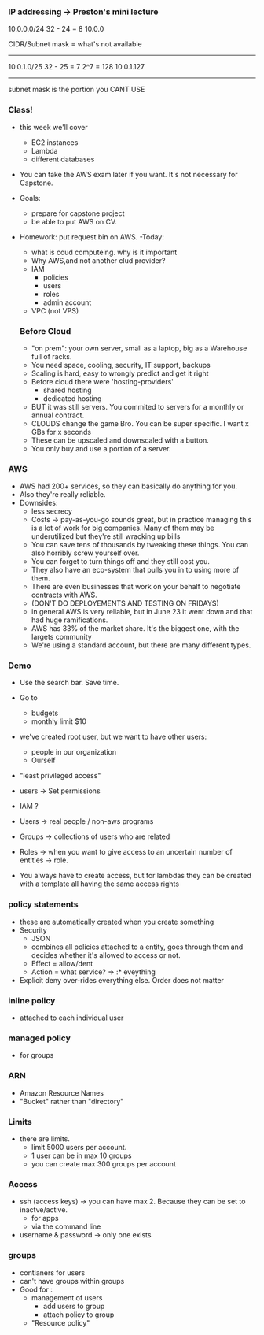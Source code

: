 ### IP addressing -> Preston's mini lecture

10.0.0.0/24
32 - 24 = 8
10.0.0

CIDR/Subnet mask = what's not available

-----------------

10.0.1.0/25
32 - 25 = 7
2^7 = 128
10.0.1.127

---------------

subnet mask is the portion you CANT USE

### Class!

- this week we'll cover
  - EC2 instances
  - Lambda
  - different databases
- You can take the AWS exam later if you want. It's not necessary for Capstone.
- Goals:
  - prepare for capstone project
  - be able to put AWS on CV.
- Homework: put request bin on AWS.
-Today:
  - what is coud computeing. why is it important
  - Why AWS,and not another clud provider?
  - IAM
    - policies
    - users
    - roles
    - admin account
  - VPC (not VPS)

  ### Before Cloud
  - "on prem": your own server, small as a laptop, big as a Warehouse full of racks.
  - You need space, cooling, security, IT support, backups
  - Scaling is hard, easy to wrongly predict and get it right
  - Before cloud there were 'hosting-providers'
    - shared hosting
    - dedicated hosting
  - BUT it was still servers. You commited to servers for a monthly or annual contract.
  - CLOUDS change the game Bro. You can be super specific. I want x GBs for x seconds
  - These can be upscaled and downscaled with a button.
  - You only buy and use a portion of a server.
### AWS
  - AWS had 200+ services, so they can basically do anything for you.
  - Also they're really reliable.
  - Downsides:
    - less secrecy
    - Costs -> pay-as-you-go sounds great, but in practice managing this is a lot of work for big companies. Many of them may be underutilized but they're still wracking up bills
    - You can save tens of thousands by tweaking these things. You can also horribly screw yourself over.
    - You can forget to turn things off and they still cost you.
    - They also have an eco-system that pulls you in to using more of them.
    - There are even businesses that work on your behalf to negotiate contracts with AWS.
    - (DON'T DO DEPLOYEMENTS AND TESTING ON FRIDAYS)
    - in general AWS is very reliable, but in June 23 it went down and that had huge ramifications.
    - AWS has 33% of the market share. It's the biggest one, with the largets community
    - We're using a standard account, but there are many different types.

### Demo

- Use the search bar. Save time.
- Go to
  - budgets
  - monthly limit $10

- we've created root user, but we want to have other users:
  - people in our organization
  - Ourself
- "least privileged access"
- users -> Set permissions
- IAM ?
- Users -> real people / non-aws programs
- Groups -> collections of users who are related
- Roles -> when you want to give access to an uncertain number of entities -> role.
- You always have to create access, but for lambdas they can be created with a template all having the same access rights

### policy statements

- these are automatically created when you create something
- Security
  - JSON
  - combines all policies attached to a entity, goes through them and decides whether it's allowed to access or not.
  - Effect = allow/dent
  - Action = what service? => :* eveything
- Explicit deny over-rides everything else. Order does not matter

### inline policy

- attached to each individual user

### managed policy

- for groups

### ARN 

- Amazon Resource Names
- "Bucket" rather than "directory"

### Limits

- there are limits.
  - limit 5000 users per account.
  - 1 user can be in max 10 groups
  - you can create max 300 groups per account

### Access

- ssh (access keys) -> you can have max 2. Because they can be set to inactve/active.
  - for apps
  - via the command line
- username & password -> only one exists

### groups

- contianers for users
- can't have groups within groups
- Good for :
  - management of users
    - add users to group
    - attach policy to group
  - "Resource policy"
